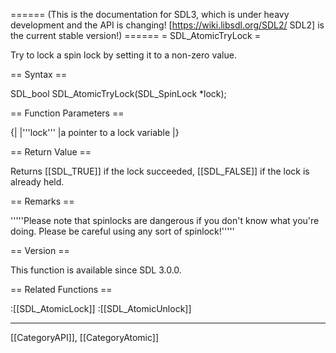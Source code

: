 ====== (This is the documentation for SDL3, which is under heavy development and the API is changing! [https://wiki.libsdl.org/SDL2/ SDL2] is the current stable version!) ======
= SDL_AtomicTryLock =

Try to lock a spin lock by setting it to a non-zero value.

== Syntax ==

<syntaxhighlight lang='c'>
SDL_bool SDL_AtomicTryLock(SDL_SpinLock *lock);
</syntaxhighlight>

== Function Parameters ==

{|
|'''lock'''
|a pointer to a lock variable
|}

== Return Value ==

Returns [[SDL_TRUE]] if the lock succeeded, [[SDL_FALSE]] if the lock is
already held.

== Remarks ==

'''''Please note that spinlocks are dangerous if you don't know what you're
doing. Please be careful using any sort of spinlock!'''''

== Version ==

This function is available since SDL 3.0.0.

== Related Functions ==

:[[SDL_AtomicLock]]
:[[SDL_AtomicUnlock]]

----
[[CategoryAPI]], [[CategoryAtomic]]


